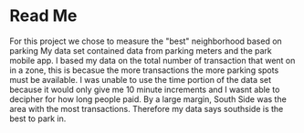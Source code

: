 # Read Me
For this project we chose to measure the "best" neighborhood based on parking
My data set contained data from parking meters and the park mobile app. 
I based my data on the total number of transaction that went on in a zone, this is becasue the more transactions the more parking spots must be available. I was unable to use the time portion of the data set because it would only give me 10 minute increments and I wasnt able to decipher
for how long people paid.
By a large margin, South Side was the area with the most transactions. Therefore my data says southside is the best to park in.